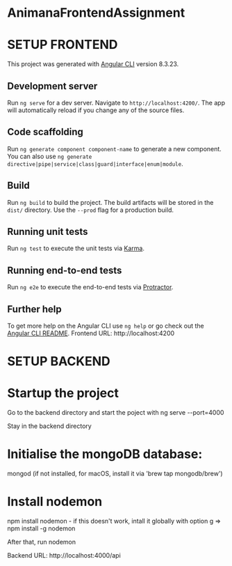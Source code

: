 # AnimanaFrontendAssignment

# SETUP FRONTEND
This project was generated with [Angular CLI](https://github.com/angular/angular-cli) version 8.3.23.

## Development server

Run `ng serve` for a dev server. Navigate to `http://localhost:4200/`. The app will automatically reload if you change any of the source files.

## Code scaffolding

Run `ng generate component component-name` to generate a new component. You can also use `ng generate directive|pipe|service|class|guard|interface|enum|module`.

## Build

Run `ng build` to build the project. The build artifacts will be stored in the `dist/` directory. Use the `--prod` flag for a production build.

## Running unit tests

Run `ng test` to execute the unit tests via [Karma](https://karma-runner.github.io).

## Running end-to-end tests

Run `ng e2e` to execute the end-to-end tests via [Protractor](http://www.protractortest.org/).

## Further help

To get more help on the Angular CLI use `ng help` or go check out the [Angular CLI README](https://github.com/angular/angular-cli/blob/master/README.md).
Frontend URL: http://localhost:4200


# SETUP BACKEND

# Startup the project
Go to the backend directory and start the poject with
ng serve --port=4000

Stay in the backend directory
# Initialise the mongoDB database:
mongod (if not installed, for macOS, install it via 'brew tap mongodb/brew')

# Install nodemon
npm install nodemon - if this doesn't work, intall it globally with option g =>  npm install -g nodemon

After that, run
nodemon

Backend URL: http://localhost:4000/api